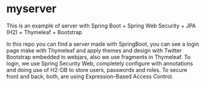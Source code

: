 # myserver
This is an example of server with Spring Boot + Spring Web Security + JPA (H2) + Thymeleaf + Bootstrap


In this repo you can find a server made with SpringBoot, you can see a login page make with Thymeleaf and apply themes and design with Twitter Bootstrap embedded in webjars, also we use fragments in Thymeleaf. To login, we use Spring Security Web, completely configure with annotations and doing use of H2-DB to store users, passwords and roles. To secure front and back, both, are using Expression-Based Access Control.
